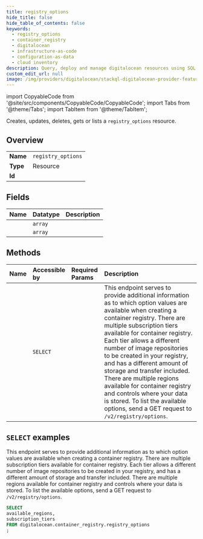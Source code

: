 ```yaml
---
title: registry_options
hide_title: false
hide_table_of_contents: false
keywords:
  - registry_options
  - container_registry
  - digitalocean
  - infrastructure-as-code
  - configuration-as-data
  - cloud inventory
description: Query, deploy and manage digitalocean resources using SQL
custom_edit_url: null
image: /img/providers/digitalocean/stackql-digitalocean-provider-featured-image.png
---
```


import CopyableCode from '@site/src/components/CopyableCode/CopyableCode';
import Tabs from '@theme/Tabs';
import TabItem from '@theme/TabItem';

Creates, updates, deletes, gets or lists a <code>registry_options</code> resource.

## Overview
<table><tbody>
<tr><td><b>Name</b></td><td><code>registry_options</code></td></tr>
<tr><td><b>Type</b></td><td>Resource</td></tr>
<tr><td><b>Id</b></td><td><CopyableCode code="digitalocean.container_registry.registry_options" /></td></tr>
</tbody></table>

## Fields
| Name | Datatype | Description |
|:-----|:---------|:------------|
| <CopyableCode code="available_regions" /> | `array` |  |
| <CopyableCode code="subscription_tiers" /> | `array` |  |

## Methods
| Name | Accessible by | Required Params | Description |
|:-----|:--------------|:----------------|:------------|
| <CopyableCode code="registry_get_options" /> | `SELECT` | <CopyableCode code="" /> | This endpoint serves to provide additional information as to which option values are available when creating a container registry. There are multiple subscription tiers available for container registry. Each tier allows a different number of image repositories to be created in your registry, and has a different amount of storage and transfer included. There are multiple regions available for container registry and controls where your data is stored. To list the available options, send a GET request to `/v2/registry/options`. |

## `SELECT` examples

This endpoint serves to provide additional information as to which option values are available when creating a container registry. There are multiple subscription tiers available for container registry. Each tier allows a different number of image repositories to be created in your registry, and has a different amount of storage and transfer included. There are multiple regions available for container registry and controls where your data is stored. To list the available options, send a GET request to `/v2/registry/options`.


```sql
SELECT
available_regions,
subscription_tiers
FROM digitalocean.container_registry.registry_options
;
```